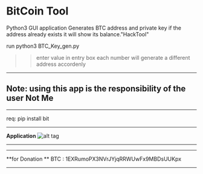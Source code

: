 # BitCoin Tool
Python3 GUI application
Generates BTC address and private key
if the address already exists it will show its balance."HackTool"

run python3 BTC_Key_gen.py
>> enter value in entry box
>> each number will generate a different address accordenly

-----------------
## Note: using this app is the responsibility of the user Not Me
-----------------

req: pip install bit

-------

**Application**
![alt tag](https://github.com/almosally/BTC_Priv-Key_Address_generator_py_gui/blob/main/screenshot.PNG?raw=true)

-------


-------

**for Donation **
BTC : 1EXRumoPX3NVrJYjqRRWUwFx9MBDsUUKpx

-------

